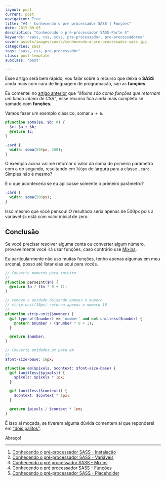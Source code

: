 ```yaml
---
layout: post
current: post
navigation: True
title: "#4 - Conhecendo o pré processador SASS | Funções"
date: 2015-09-05
description: "Conhecendo o pré-processador SASS-Parte 4"
keywords: "sass, css, scss, pre-processador, pre-processadores"
cover: assets/images/posts/conhecendo-o-pre-processador-sass.jpg
categories: sass
tags: "sass, css, pre-processador"
class: post-template
subclass: 'post'

---
```


Esse artigo será bem rápido, vou falar sobre o recurso que deixa o **SASS** ainda mais com cara de linguagem de programação, são as **funções**.

Eu comentei no [artigo anterior](/sass-parte-3-mixins) que _"Mixins são como funções que retornam um bloco inteiro de CSS"_, esse recurso fica ainda mais completo se somado com **funções**.

Vamos fazer um exemplo clássico, somar `a + b`.

```sass
@function soma($a, $b: 0) {
  $c: $a + $b;
  @return $c;
}

.card {
  width: soma(500px, 200);
}
```

O exemplo acima vai me retornar o valor da soma do primeiro parâmetro com a do segundo, resultando em `700px` de largura para a classe `.card`. Simples não é mesmo?

E o que aconteceria se eu aplicasse somente o primeiro parâmetro?

```sass
.card {
  width: soma(500px);
}
```

Isso mesmo que você pensou! O resultado seria apenas de 500px pois a variável `$b` está com valor inicial de zero.

## Conclusão

Se você precisar resolver alguma conta ou converter algum número, provavelmente você irá usar funções, caso contrário use [Mixins](/sass-parte-3-mixins).

Eu particularmente não uso muitas funções, tenho apenas algumas em meu arcenal, posso até listar elas aqui para vocês.

```sass
// Converte numeros para inteiro
//
@function parseInt($n) {
  @return $n / ($n * 0 + 1);
}

// remove a unidade deixando apenas o numero
// strip-unit(10px) retorna apenas o numero 10
//
@function strip-unit($number) {
  @if type-of($number) == 'number' and not unitless($number) {
    @return $number / ($number * 0 + 1);
  }

  @return $number;
}

// Converte unidades px para em
//
$font-size-base: 16px;

@function em($pixels, $context: $font-size-base) {
  @if (unitless($pixels)) {
    $pixels: $pixels * 1px;
  }

  @if (unitless($context)) {
    $context: $context * 1px;
  }

  @return $pixels / $context * 1em;
}
```

É isso ai moçada, se tiverem alguma dúvida comentem ai que reponderei em ["dois palitos"](http://goo.gl/oM5AOY).

Abraço!

***

1. [Conhecendo o pré-processador SASS - Instalação](/conhecendo-o-pre-processador-sass-parte-1)
2. [Conhecendo o pré-processador SASS - Variáveis](/sass-variaveis-parte-2)
3. [Conhecendo o pré processador SASS - Mixins](/sass-parte-3-mixins)
4. Conhecendo o pré processador SASS - Funções
5. [Conhecendo o pré-processador SASS - Placeholder](/sass-parte-5-placeholder)
